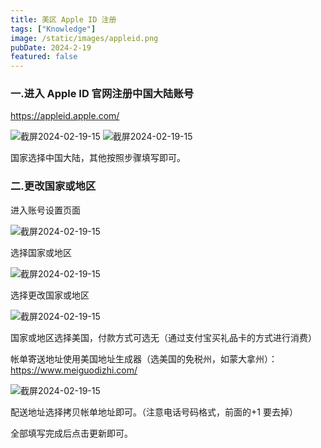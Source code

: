 ```yaml
---
title: 美区 Apple ID 注册
tags: ["Knowledge"]
image: /static/images/appleid.png
pubDate: 2024-2-19
featured: false
---
```


### 一.进入 Apple ID 官网注册中国大陆账号

https://appleid.apple.com/

<img src="https://cdn.jsdelivr.net/gh/SUNSIR007/picx-images-hosting@master/20240219/截屏2024-02-19-15.45.16.jf0gkkrddow.png" alt="截屏2024-02-19-15" />

<img src="https://cdn.jsdelivr.net/gh/SUNSIR007/picx-images-hosting@master/20240219/截屏2024-02-19-15.47.19.276ufalftphc.png" alt="截屏2024-02-19-15" />

国家选择中国大陆，其他按照步骤填写即可。

### 二.更改国家或地区

进入账号设置页面

<img src="https://cdn.jsdelivr.net/gh/SUNSIR007/picx-images-hosting@master/20240219/截屏2024-02-19-15.49.43.194h4uhpntr4.png" alt="截屏2024-02-19-15" />

选择国家或地区

<img src="https://cdn.jsdelivr.net/gh/SUNSIR007/picx-images-hosting@master/20240219/截屏2024-02-19-15.52.19.6pyfrogxblo0.png" alt="截屏2024-02-19-15" />

选择更改国家或地区

<img src="https://cdn.jsdelivr.net/gh/SUNSIR007/picx-images-hosting@master/20240219/截屏2024-02-19-15.53.42.zaw3o8eh6i8.png" alt="截屏2024-02-19-15" />

国家或地区选择美国，付款方式可选无（通过支付宝买礼品卡的方式进行消费）

帐单寄送地址使用美国地址生成器（选美国的免税州，如蒙大拿州）：https://www.meiguodizhi.com/ 

<img src="https://cdn.jsdelivr.net/gh/SUNSIR007/picx-images-hosting@master/20240219/截屏2024-02-19-15.56.29.56nw12khzu00.png" alt="截屏2024-02-19-15" />

配送地址选择拷贝帐单地址即可。（注意电话号码格式，前面的+1 要去掉）

全部填写完成后点击更新即可。